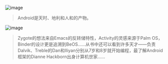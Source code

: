 
![image](https://user-images.githubusercontent.com/117549124/205406913-9a1048ba-faab-4011-b824-15ba2ea920f8.png)
> Android是天时、地利和人和的产物。

![image](https://user-images.githubusercontent.com/117549124/205406960-bcbe3c99-bd85-4549-845c-3d0fde9dc646.png)
> Zygote的想法来自Emacs的反转储特性，Activity的灵感来源于Palm OS，Binder的设计更是追溯到BeOS……从书中还可以看到许多天才——负责Dalvik、Treble的Dan和Iliyan分别从7岁和8岁就开始编程，最了解Android框架的Dianne Hackborn出身计算机世家……
